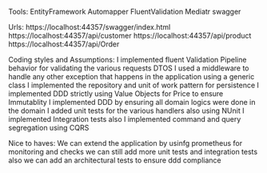 Tools:
EntityFramework
Automapper
FluentValidation
Mediatr
swagger

Urls:
https://localhost:44357/swagger/index.html
https://localhost:44357/api/customer
https://localhost:44357/api/product
https://localhost:44357/api/Order

Coding styles and Assumptions:
I implemented fluent Validation Pipeline behavior for validating the various requests DTOS
I used a middleware to handle any other exception that happens in the application using a generic class
I implemented the repository and unit of work pattern for persistence
I implemented DDD strictly using Value Objects for Price to ensure Immutablity 
I implemented DDD by ensuring all domain logics were done in the domain
I added unit tests for the various handlers also using NUnit
I implemented Integration tests also
I implemented command and query segregation using CQRS

Nice to haves:
We can extend the application by usinfg prometheus for monitoring and checks
we can still add more unit tests and integration tests also
we can add an architectural tests to ensure ddd compliance
